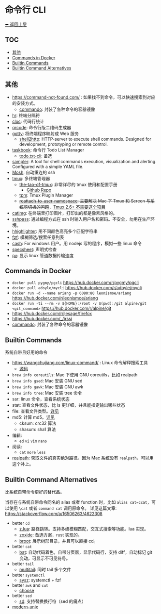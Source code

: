 # 命令行 CLI

[⬅︎ 返回上层](../#命令行-cli)

## TOC

<!-- MarkdownTOC GFM -->

- [其他](#其他)
- [Commands in Docker](#commands-in-docker)
- [Builtin Commands](#builtin-commands)
- [Builtin Command Alternatives](#builtin-command-alternatives)

<!-- /MarkdownTOC -->

## 其他

- https://command-not-found.com/ : 如果找不到命令，可以快速搜索到对应的安装方式。
  - [commando](https://github.com/lukaszlach/commando): 封装了各种命令的容器镜像
- [hr](https://github.com/LuRsT/hr): 终端分隔符
- [cloc](https://github.com/AlDanial/cloc): 代码行统计
- [qrcode](https://github.com/soldair/node-qrcode): 命令行版二维码生成器
- [gotty](https://github.com/yudai/gotty): 将终端程序映射成 Web 服务
  - [shell2http](https://github.com/msoap/shell2http): HTTP-server to execute shell commands. Designed for development, prototyping or remote control.
- [taskbook](https://github.com/klaussinani/taskbook): 命令行 Todo List Manager
  - [todo.txt-cli](https://github.com/ginatrapani/todo.txt-cli): 备选
- [sampler](https://github.com/sqshq/sampler): A tool for shell commands execution, visualization and alerting. Configured with a simple YAML file.
- [Mosh](https://github.com/mobile-shell/mosh): 自动重连的 ssh
- [tmux](https://github.com/tmux/tmux): 多终端管理器
  - [the-tao-of-tmux](https://leanpub.com/the-tao-of-tmux/read): 非常详尽的 tmux 使用和配置手册
    - [Github Repo](https://github.com/git-pull/tao-of-tmux)
  - [tpm](https://github.com/tmux-plugins/tpm): Tmux Plugin Manager
  - ~~[reattach-to-user-namespace](https://github.com/ChrisJohnsen/tmux-MacOSX-pasteboard): 主要解决 Mac 下 Tmux 和 Screen 与系统剪切板的问题~~，[Tmux 2.6+ 不需要这个项目](https://github.com/ChrisJohnsen/tmux-MacOSX-pasteboard/issues/66#issuecomment-335306334)
- [catimg](https://github.com/posva/catimg): 在终端里打印图片，打印出的都是像素风格的。
- [sshpass](https://github.com/kevinburke/sshpass): 通过编程方式在 ssh 时输入用户名和密码。不安全，勿用在生产环境。
- [hhighlighter](https://github.com/paoloantinori/hhighlighter): 用不同颜色高亮多个匹配字符串
- [fzf](https://github.com/junegunn/fzf): 模糊筛选/搜索任意列表
- [cash](https://github.com/dthree/cash): For windows 用户。用 nodejs 写的程序，模拟一些 linux 命令
- [specsheet](https://github.com/ogham/specsheet): 声明式检查
- [pv](http://www.ivarch.com/programs/pv.shtml): 显示 linux 管道数据传输速度

## Commands in Docker

- `docker pull pygmy/pgcli` https://hub.docker.com/r/pygmy/pgcli
- `docker pull adoyle/mycli` https://hub.docker.com/r/adoyle/mycli
- `docker run -d --name ariang -p 6080:80 leonismoe/ariang` https://hub.docker.com/r/leonismoe/ariang
- `docker run -ti --rm -v ${HOME}:/root -v $(pwd):/git alpine/git <git_command>` https://hub.docker.com/r/alpine/git
- https://hub.docker.com/r/jlesage/firefox
- https://hub.docker.com/_/irssi
- [commando](https://github.com/lukaszlach/commando): 封装了各种命令的容器镜像

## Builtin Commands

系统自带且好用的命令

- https://wangchujiang.com/linux-command/ : Linux 命令解释搜索工具
  - [源码](https://github.com/jaywcjlove/linux-command)
- `brew info coreutils`: Mac 下使用 GNU coreutils，比如 realpath
- `brew info gsed`: Mac 安装 GNU sed
- `brew info gawk`: Mac 安装 GNU awk
- `brew info tree`: Mac 安装 tree 命令
- sar: linux 命令，查看系统状态
- stat: 查看文件状态，比 ls 更详细，并且能指定输出哪些状态
- file: 查看文件类型。[详见](http://adoyle.me/Today-I-Learned/linux/file-command.html)
- md5: 计算 md5。[详见](http://adoyle.me/Today-I-Learned/linux/hash-command.html)
  - cksum: crc32 算法
  - shasum: sha1 算法
- 编辑:
  - `ed` `vi` `vim` `nano`
- 阅读:
  - `cat` `more` `less`
- [realpath](https://github.com/sindresorhus/realpath): 获取文件的真实绝对路径。因为 Mac 系统没有 `realpath`，可以用这个补上。

## Builtin Command Alternatives

比系统自带命令更好的替代品。

当存在与系统自带命令同名的 alias 或者 function 时，比如 `alias cat=ccat`，可以使用 `\cat` 或者 `command cat` 调用原命令。
详见这篇文章: https://stackoverflow.com/a/16506263/4622308

- better `cd`
  - [z.lua](https://github.com/skywind3000/z.lua): 路径跳转。支持多级模糊匹配，交互式搜索等功能。lua 实现。
  - [zoxide](https://github.com/ajeetdsouza/zoxide): 备选方案，rust 实现的。
  - [broot](https://github.com/Canop/broot): 展示树形目录，并且可以直接 cd。
- better `cat`
  - [bat](https://github.com/sharkdp/bat): 自动代码着色，自带分页器，显示代码行，支持 diff，自动标记 git 变动，可显示不可见符号。
- better `tail`
  - [multitail](https://github.com/flok99/multitail): 同时 tail 多个文件
- better `systemctl`
  - [sysz](https://github.com/joehillen/sysz): systemctl + fzf
- better `awk` and `cut`
  - [choose](https://github.com/theryangeary/choose)
- better `sed`
  - [sd](https://github.com/chmln/sd): 支持替换换行符（sed 的痛点）
- [modern-unix](https://github.com/ibraheemdev/modern-unix)
